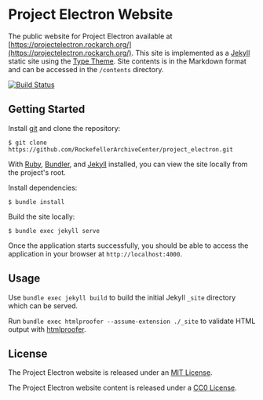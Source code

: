 # Project Electron Website

The public website for Project Electron available at [https://projectelectron.rockarch.org/](https://projectelectron.rockarch.org/). This site is implemented as a [Jekyll](https://jekyllrb.com/) static site using the [Type Theme](https://github.com/rohanchandra/type-theme). Site contents is in the Markdown format and can be accessed in the `/contents` directory.

[![Build Status](https://travis-ci.com/RockefellerArchiveCenter/project_electron.svg?branch=gh-pages)](https://travis-ci.org/RockefellerArchiveCenter/project_electron)

## Getting Started
Install [git](https://git-scm.com/) and clone the repository:

    $ git clone https://github.com/RockefellerArchiveCenter/project_electron.git

With [Ruby](https://www.ruby-lang.org/en/documentation/installation/), [Bundler](https://bundler.io/), and [Jekyll](https://jekyllrb.com/) installed, you can view the site locally from the project's root.

Install dependencies:

    $ bundle install

Build the site locally:

    $ bundle exec jekyll serve

Once the application starts successfully, you should be able to access the application in your browser at `http://localhost:4000`.

## Usage
Use `bundle exec jekyll build` to build the initial Jekyll `_site` directory which can be served.

Run `bundle exec htmlproofer --assume-extension ./_site` to validate HTML output with [htmlproofer](https://github.com/gjtorikian/html-proofer).

## License

The Project Electron website is released under an [MIT License](LICENSE).

The Project Electron website content is released under a [CC0 License](LICENSE-CC0.md).
